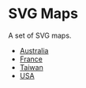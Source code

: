 # SVG Maps

A set of SVG maps.

* [Australia](maps/australia)
* [France](maps/france)
* [Taiwan](maps/taiwan)
* [USA](maps/usa)